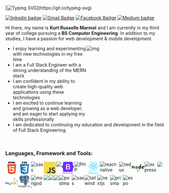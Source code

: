 [![Typing SVG](https://readme-typing-svg.herokuapp.com?duration=3000&center=true&width=450&lines=Welcome+to+my+Github+Page!;I'm+Kurt+Russelle+Marmol.;Computer+Engineering+Student.;I'm+always+expanding+my+tech+stack!)](https://git.io/typing-svg)

[![linkedin badge](https://img.shields.io/badge/jkrmarmol-30302f?style=flat&logo=linkedin)](https://www.linkedin.com/in/jkrmarmol/)
[![Gmail Badge](https://img.shields.io/badge/jkurtrussellemarmol@gmail.com-30302f?style=flat&logo=Gmail&logoColor=red)](mailto:jkurtrussellemarmol@gmail.com)
[![Facebook Badge](https://img.shields.io/badge/jkrmarmol-30302f?style=flat&logo=facebook)](https://facebook.com/jkrmarmol)
[![Medium badge](https://img.shields.io/badge/xkurtph-30302f?style=flat&logo=medium)](https://xkurtph.medium.com/)

Hi there, my name is **Kurt Russelle Marmol** and I am currently in my third year of college pursuing a **BS Computer Engineering**. In addition to my studies, I have a passion for web development & mobile development.

<img align='right' src="https://c.tenor.com/whgQwNlVvNkAAAAi/xero-code.gif" alt="img" width="250" height="210"/>

- I enjoy learning and experimenting with new technologies in my free time
- I am a Full Stack Engineer with a strong understanding of the MERN stack
- I am confident in my ability to create high-quality web applications using these technologies
- I am excited to continue learning and growing as a web developer, and am eager to start applying my skills professionally
- I am dedicated to continuing my education and development in the field of Full Stack Engineering.

<br>

### **Languages, Framework and Tools:**

<div style="display: flex; flex-wrap: wrap">
<img src="https://raw.githubusercontent.com/devicons/devicon/master/icons/html5/html5-original-wordmark.svg" alt="html5" width="40" height="40" />
<img src="https://raw.githubusercontent.com/devicons/devicon/master/icons/css3/css3-original-wordmark.svg" alt="css3" width="40" height="40" />
<img src="https://img.icons8.com/color/256/sass.png" alt="sass" width="40" height="40"/>
<img src="https://raw.githubusercontent.com/devicons/devicon/master/icons/javascript/javascript-original.svg" alt="javascript" width="40" height="40" />
<img src="https://img.icons8.com/fluent/48/4a90e2/typescript.png"/>
<img src="https://raw.githubusercontent.com/devicons/devicon/master/icons/bootstrap/bootstrap-plain-wordmark.svg" alt="bootstrap" width="40" height="40" />
<img src="https://profilinator.rishav.dev/skills-assets/php-original.svg" alt="PHP" height="40" width="40" /> 
<img src="https://raw.githubusercontent.com/devicons/devicon/master/icons/react/react-original-wordmark.svg" alt="react" width="40" height="40" />
<img src="https://www.datocms-assets.com/45470/1631026680-logo-react-native.png" alt="react-native" width="60" height="42" />
<img src="https://img.icons8.com/color/48/redux" alt="redux" height="40" width="40" /> 
<img src="https://raw.githubusercontent.com/devicons/devicon/master/icons/nodejs/nodejs-original-wordmark.svg" alt="nodejs" width="40" height="40" />
<img src="https://cdn.buttercms.com/8am8PZECScDawQa33Lv2" alt="express" width="40" height="40" />
<img src="https://img.icons8.com/color/48/4a90e2/c-plus-plus-logo.png"/>
<img src="https://raw.githubusercontent.com/devicons/devicon/master/icons/mysql/mysql-original-wordmark.svg" alt="html5" width="40" height="40" />
<img src="https://raw.githubusercontent.com/devicons/devicon/master/icons/postgresql/postgresql-original-wordmark.svg" alt="html5" width="40" height="40" />
<img src="https://img.icons8.com/color/512/mongodb.png" alt="mongodb" width="40" height="40"/>
<img src="https://img.icons8.com/color/48/4a90e2/visual-studio-code-2019.png"/>
<img src="https://img.icons8.com/color/48/4a90e2/git.png"/>
<img src="https://img.icons8.com/fluent/48/4a90e2/github.png"/>
<img src="https://www.vectorlogo.zone/logos/getpostman/getpostman-icon.svg" alt="postman" width="40" height="40" />
<img src="https://img.icons8.com/fluency/256/figma.png" alt="sass" width="40" height="40"/>
<img src="https://img.icons8.com/?size=256&id=4PiNHtUJVbLs&format=png" alt="tailwind" width="40" height="40"/>
<img src="https://img.icons8.com/?size=256&id=r2OarXWQc7B6&format=png" alt="nextjs" width="40" height="40" color="white"/>
<img src="https://img.icons8.com/?size=256&id=zJh5Gyrd6ZKu&format=png" alt="prisma" width="40" height="40" color="white"/>
<img src="https://styles.redditmedia.com/t5_50pu61/styles/communityIcon_90xo2g5r2jm71.jpg?format=pjpg&s=16a2f9d479e9e606718aa1f3f7eab8ca017e3150" alt="expo" width="40" height="40" color="white"/>

</div>
